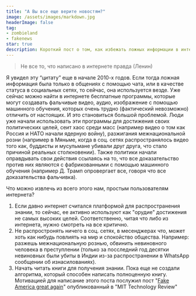 ```yaml
---
title: "А Вы все еще верите новостям?"
image: /assets/images/markdown.jpg
headerImage: false
tag:
- zombieland
- fakenews
star: true
description: Короткий пост о том, как избежать ложных информации в интернете
---
```


> Не все то, что написано в интернете правда (Ленин)

Я увидел эту “цитату” еще в начале 2010-х годов. Если тогда ложная информация была только в  общениях с помощью чата, или в качестве статуса в социальных сетях, то сейчас, она используется везде. Уже сейчас можно найти в интернете бесплатные программы, которые могут создавать фальчивые видео, аудио, изображение с помощью машинного обучения, которых очень трудно (фактический невозможно) отличить от настоящих. И это становиться большой проблемой. Люди уже начали использовать эти программы для достижения своих политических целей, сеит хаос среди масс (например видео о том как Россия и НАТО начали ядерную войну), разжигания межнациональной розни (например в Мяньме, когда в соц. сетях распространялось видео того как, буддисты и мусульмане убивали друг друга, что стало причиной реальных столкновении). Также политики начали оправдывать свои действия ссылаясь на то, что все доказательство против них  являются с фабрикованными с помощью машинного обучения (например Д. Трамп опровергает все, говоря что все доказательства фальчивка).

Что можно извлечь из всего этого нам, простым пользователям интернета?

1. Если давно интернет считался платформой для распространения знании, то сейчас, ее активно используют как "орудие" достижения не самых высоких целей. Соответственно, читая что либо из интернета, нужно смотреть на все критично.
2. Не распростронять ничего в соц. сетях, в месенджерах что, может хоть как нибудь повлиять на мир и спокойство общества. Например: разжешь межнациональную рознью, обвинить невиновного человека в преступлении (только за посследний год десятки невиновных были убиты в Индии из-за распространении в WhatsApp сообщении об изнасилованиях).
3. Начать читать книги для получения знании. Пока еще не создали алгоритма, который способен написать полноценную книгу.
Мотивацией для написание этого поста послужил пост "[Fake America great again](https://www.technologyreview.com/s/611810/fake-america-great-again/)" опубликованный в "MIT Technology Review"